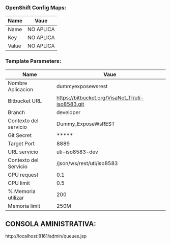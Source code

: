 
### OpenShift Config Maps: 
| Name | Vaue |
| ------ | ------ |
| Name  | NO APLICA
| Key   | NO APLICA
| Value | NO APLICA    


### Template Parameters: 
| Name | Vaue |
| ------ | ------ |
| Nombre Aplicacion     | dummyexposewsrest | 
| Bitbucket URL         | https://bitbucket.org/VisaNet_TI/uti-iso8583.git |
| Branch                | developer |
| Contexto del servicio | Dummy_ExposeWsREST |
| Git Secret            | ***** |
| Target Port           | 8889 |
| URL servicio          | uti-iso8583-dev |
| Contexto del Servicio | /json/ws/rest/uti/iso8583 |
| CPU request           | 0.1 |
| CPU limit             | 0.5 |
| % Memoria utilizar    | 200 |
| Memoria limit         | 250M |

 
 CONSOLA AMINISTRATIVA: 
 ---------------------
 http://localhost:8161/admin/queues.jsp
 